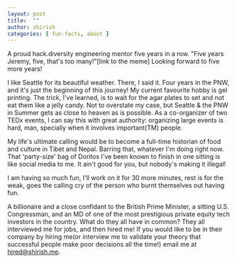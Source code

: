 ```yaml
---
layout: post
title:  ""
author: shirish
categories: [ fun-facts, about ]
---
```


A proud hack.diversity engineering mentor five years in a row. "Five years Jeremy, five, that's too many!"[link to the meme] Looking forward to five more years!

I like Seattle for its beautiful weather. There, I said it. Four years in the PNW, and it's just the beginning of this journey!
My current favourite hobby is gel printing. The trick, I've learned, is to wait for the agar plates to set and not eat them like a jelly candy.
Not to overstate my case, but Seattle & the PNW in Summer gets as close to heaven as is possible.
As a co-organizer of two TEDx events, I can say this with great authority: organizing large events is hard, man, specially when it involves important(TM) people.

My life's ultimate calling would be to become a full-time historian of food and culture in Tibet and Nepal. Barring that, whatever I'm doing right now.
That 'party-size' bag of Doritos I've been known to finish in one sitting is like social media to me. It ain't good for you, but nobody's making it illegal!

I am having so much fun, I'll work on it for 30 more minutes, rest is for the weak, goes the calling cry of the person who burnt themselves out having fun.

A billionaire and a close confidant to the British Prime Minister, a sitting U.S. Congressman, and an MD of one of the most prestigious private equity tech investors in the country. What do they all have in common? They all interviewed me for jobs, and then hired me! If you would like to be in their company by hiring me(or interview me to validate your theory that successful people make poor decisions all the time!) email me at <a href="mailto:hired@shirish.me">hired@shirish.me</a>.
